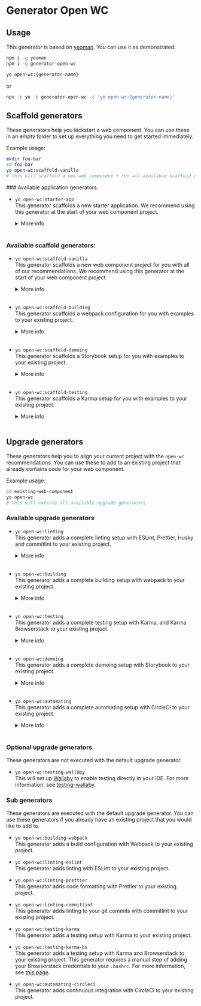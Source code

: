 # Generator Open WC

[//]: # (AUTO INSERT HEADER PREPUBLISH)

## Usage

This generator is based on [yeoman](http://yeoman.io/). You can use it as demonstrated:

```bash
npm i -g yeoman
npm i -g generator-open-wc

yo open-wc:{generator-name}
```

or

```bash
npx -p yo -p generator-open-wc -c 'yo open-wc:{generator-name}'
```


## Scaffold generators

These generators help you kickstart a web component.
You can use these in an empty folder to set up everything you need to get started immediately.

Example usage:
```bash
mkdir foo-bar
cd foo-bar
yo open-wc:scaffold-vanilla
# this will scaffold a new web component + run all available scaffold generators
```

### Available application generators:

- `yo open-wc:starter-app`<br/> 
  This generator scaffolds a new starter application. We recommend using this generator at the start of your web component project. 
  <details>
    <summary>More info</summary>
    <br/>
    This generator will internally run:

      - open-wc:bundling-webpack
      - open-wc:testing
      - open-wc:linting
      - A frontend setup
  </details>
  <br/>

### Available scaffold generators:

- `yo open-wc:scaffold-vanilla`<br/> 
  This generator scaffolds a new web component project for you with all of our recommendations. We recommend using this generator at the start of your web component project. 
  <details>
    <summary>More info</summary>
    <br/>
    This generator will internally run:

      - open-wc:linting
      - open-wc:scaffold-testing
      - open-wc:scaffold-demoing
      - open-wc:automating
  </details>
  <br/>

- `yo open-wc:scaffold-building`<br/> 
  This generator scaffolds a webpack configuration for you with examples to your existing project. 
  <details>
    <summary>More info</summary>
    <br/>
    This generator will internally run:

      - open-wc:building-webpack
      - Plus an index.html and index.js using the [@open-wc/polyfills-loader](https://www.npmjs.com/package/@open-wc/polyfills-loader)
  </details>
  <br/>

- `yo open-wc:scaffold-demoing`<br/> 
  This generator scaffolds a Storybook setup for you with examples to your existing project. 
  <details>
    <summary>More info</summary>
    <br/>
    This generator will internally run:

      - open-wc:demoing
      - Plus Storybook examples
  </details>
  <br/>

- `yo open-wc:scaffold-testing`<br/>
  This generator scaffolds a Karma setup for you with examples to your existing project. 
  <details>
    <summary>More info</summary>
    <br/>
    This generator will internally run:

      - open-wc:testing
      - Plus example tests
  </details>
  <br/>


## Upgrade generators
These generators help you to align your current project with the `open-wc` recommendations.
You can use these to add to an existing project that already contains code for your web component.

Example usage:
```bash
cd existing-web-component
yo open-wc
# this will execute all available upgrade generators
```

### Available upgrade generators

- `yo open-wc:linting`<br> 
This generator adds a complete linting setup with ESLint, Prettier, Husky and commitlint to your existing project. 
  <details>
    <summary>More info</summary>
    <br/>
    This generator will internally run:

      - open-wc:linting-eslint
      - open-wc:linting-prettier
      - open-wc:linting-commitlint
  </details>
  <br/>
  

- `yo open-wc:building`<br> 
This generator adds a complete building setup with webpack to your existing project. 
  <details>
    <summary>More info</summary>
    <br/>
    This generator will internally run:

      - open-wc:building-webpack
  </details>
  <br/>


- `yo open-wc:testing`<br>
This generator adds a complete testing setup with Karma, and Karma Browserstack to your existing project. 
  <details>
    <summary>More info</summary>
    <br/>
    This generator will internally run:

      - open-wc:testing-karma
      - open-wc:testing-karma-bs
  </details>
  <br/>
      

- `yo open-wc:demoing`<br>
This generator adds a complete demoing setup with Storybook to your existing project.
  <details>
    <summary>More info</summary>
    <br/>
    This generator will internally run:

      - open-wc:demoing-storybook
  </details>
  <br/>


- `yo open-wc:automating`<br>
This generator adds a complete automating setup with CircleCi to your existing project. 
  <details>
    <summary>More info</summary>
    <br/>
    This generator will internally run:

      - open-wc:automating-circleci
  </details>
  <br/>


### Optional upgrade generators
These generators are not executed with the default upgrade generator.

- `yo open-wc:testing-wallaby`<br>
  This will set up [Wallaby](https://wallabyjs.com/) to enable testing directly in your IDE. For more information, see [testing-wallaby](/testing/testing-wallaby.html).

### Sub generators
These generators are executed with the default upgrade generator.
You can use these generators if you already have an existing project that you would like to add to.

- `yo open-wc:building-webpack`<br>
  This generator adds a build configuration with Webpack to your existing project.

- `yo open-wc:linting-eslint`<br>
  This generator adds linting with ESLint to your existing project.


- `yo open-wc:linting-prettier`<br>
  This generator adds code formatting with Prettier to your existing project.


- `yo open-wc:linting-commitlint`<br>
  This generator adds linting to your git commits with commitlint to your existing project.


- `yo open-wc:testing-karma`<br>
  This generator adds a testing setup with Karma to your existing project.


- `yo open-wc:testing-karma-bs`<br>
  This generator adds a testing setup with Karma and Browserstack to your existing project. This generator requires a manual step of adding your Browserstack credentials to your `.bashrc`. For more information, see [this page](/testing/testing-karma-bs.html#setup).


- `yo open-wc:automating-circleci`<br>
  This generator adds continuous integration with CircleCi to your existing project.

<script>
  export default {
    mounted() {
      const editLink = document.querySelector('.edit-link a');
      if (editLink) {
        const url = editLink.href;
        editLink.href = url.substr(0, url.indexOf('/master/')) + '/master/packages/generator-open-wc/README.md';
      }
    }
  }
</script>
